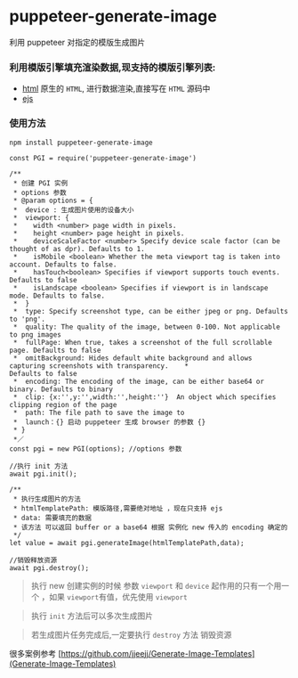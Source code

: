 # puppeteer-generate-image

利用 puppeteer 对指定的模版生成图片

### 利用模版引擎填充渲染数据,现支持的模版引擎列表:

- [html]() 原生的 `HTML`, 进行数据渲染,直接写在 `HTML` 源码中 
- [ejs](https://github.com/mde/ejs)

### 使用方法

```
npm install puppeteer-generate-image
```

```
const PGI = require('puppeteer-generate-image')

/**
 * 创建 PGI 实例
 * options 参数 
 * @param options = {
 *  device : 生成图片使用的设备大小
 *  viewport: {
 *    width <number> page width in pixels.
 *    height <number> page height in pixels.
 *    deviceScaleFactor <number> Specify device scale factor (can be thought of as dpr). Defaults to 1.
 *    isMobile <boolean> Whether the meta viewport tag is taken into account. Defaults to false.
 *    hasTouch<boolean> Specifies if viewport supports touch events. Defaults to false
 *    isLandscape <boolean> Specifies if viewport is in landscape mode. Defaults to false.
 *  }
 *  type: Specify screenshot type, can be either jpeg or png. Defaults to 'png'.
 *  quality: The quality of the image, between 0-100. Not applicable to png images
 *  fullPage: When true, takes a screenshot of the full scrollable page. Defaults to false
 *  omitBackground: Hides default white background and allows capturing screenshots with transparency.    *                  Defaults to false
 *  encoding: The encoding of the image, can be either base64 or binary. Defaults to binary
 *  clip: {x:'',y:'',width:'',height:''}  An object which specifies clipping region of the page
 *  path: The file path to save the image to
 *  launch：{} 启动 puppeteer 生成 browser 的参数 {}
 * }
 *／
const pgi = new PGI(options); //options 参数

//执行 init 方法
await pgi.init();

/**
 * 执行生成图片的方法
 * htmlTemplatePath: 模版路径,需要绝对地址 ，现在只支持 ejs 
 * data: 需要填充的数据
 * 该方法 可以返回 buffer or a base64 根据 实例化 new 传入的 encoding 确定的
 */
let value = await pgi.generateImage(htmlTemplatePath,data);

//销毁释放资源
await pgi.destroy();
```
>执行 new 创建实例的时候 参数 `viewport` 和  `device` 起作用的只有一个用一个 ，如果 `viewport`有值，优先使用 `viewport`

>执行 `init` 方法后可以多次生成图片

>若生成图片任务完成后,一定要执行 `destroy` 方法 销毁资源

很多案例参考 [https://github.com/jjeejj/Generate-Image-Templates](Generate-Image-Templates)